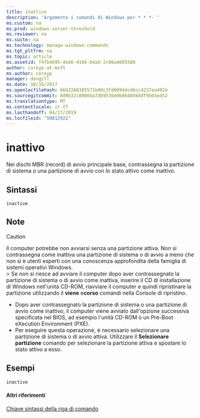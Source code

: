 ```yaml
---
title: inattivo
description: 'Argomento i comandi di Windows per * * *- '
ms.custom: na
ms.prod: windows-server-threshold
ms.reviewer: na
ms.suite: na
ms.technology: manage-windows-commands
ms.tgt_pltfrm: na
ms.topic: article
ms.assetid: f4fb4695-4e66-4166-b4ab-2c86a4605580
author: coreyp-at-msft
ms.author: coreyp
manager: dongill
ms.date: 10/16/2017
ms.openlocfilehash: 6642288385571b00c3fd0094dcd6cc4237aa492e
ms.sourcegitcommit: 0d0b32c8986ba7db9536e0b8648d4ddf9b03e452
ms.translationtype: MT
ms.contentlocale: it-IT
ms.lasthandoff: 04/17/2019
ms.locfileid: "59812922"
---
```

# <a name="inactive"></a>inattivo



Nei dischi MBR (record) di avvio principale base, contrassegna la partizione di sistema o una partizione di avvio con lo stato attivo come inattivo.

## <a name="syntax"></a>Sintassi

```
inactive
```

## <a name="remarks"></a>Note

> [!CAUTION]
> Il computer potrebbe non avviarsi senza una partizione attiva. Non si contrassegna come inattiva una partizione di sistema o di avvio a meno che non si è utenti esperti con una conoscenza approfondita della famiglia di sistemi operativi Windows.</br>> Se non si riesce ad avviare il computer dopo aver contrassegnato la partizione di sistema o di avvio come inattiva, inserire il CD di installazione di Windows nell'unità CD-ROM, riavviare il computer e quindi ripristinare la partizione utilizzando il **viene** e**corso** comandi nella Console di ripristino.
-   Dopo aver contrassegnato la partizione di sistema o una partizione di avvio come inattivo, il computer viene avviato dall'opzione successiva specificata nel BIOS, ad esempio l'unità CD-ROM o un Pre-Boot eXecution Environment (PXE).
-   Per eseguire questa operazione, è necessario selezionare una partizione di sistema o di avvio attiva. Utilizzare il **Selezionare partizione** comando per selezionare la partizione attiva e spostare lo stato attivo a esso.

## <a name="BKMK_examples"></a>Esempi

```
inactive
```

#### <a name="additional-references"></a>Altri riferimenti

[Chiave sintassi della riga di comando](command-line-syntax-key.md)

